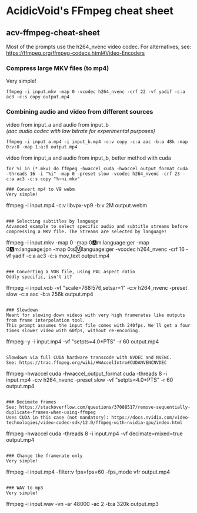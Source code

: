 # AcidicVoid's FFmpeg cheat sheet
## acv-ffmpeg-cheat-sheet

Most of the prompts use the h264_nvenc video codec.
For alternatives, see:  
https://ffmpeg.org/ffmpeg-codecs.html#Video-Encoders

### Compress large MKV files (to mp4)
Very simple!
```
ffmpeg -i input.mkv -map 0 -vcodec h264_nvenc -crf 22 -vf yadif -c:a ac3 -c:s copy output.mp4
```

### Combining audio and video from different sources
video from input_a and audio from input_b  
*(aac audio codec with low bitrate for experimental purposes)*
```
ffmpeg -i input_a.mp4 -i input_b.mp4 -c:v copy -c:a aac -b:a 48k -map 0:v:0 -map 1:a:0 output.mp4
```
video from input_a and audio from input_b, better method with cuda
```
for %i in (*.mkv) do ffmpeg -hwaccel cuda -hwaccel_output_format cuda -threads 16 -i "%i" -map 0 -preset slow -vcodec h264_nvenc -crf 23 -c:a ac3 -c:s copy "%~ni.mkv"

### Convert mp4 to V9 webm
Very simple!
```
ffmpeg -i input.mp4 -c:v libvpx-vp9 -b:v 2M output.webm
```

### Selecting subtitles by language
Advanced example to select specific audio and subtitle streams before compressing a MKV file. The Streams are selected by language!
```
ffmpeg -i input.mkv -map 0 -map 0:a:m:language:ger -map 0:a:m:language:jpn -map 0:s:m:language:ger -vcodec h264_nvenc -crf 16 -vf yadif -c:a ac3 -c:s mov_text output.mp4
```

### Converting a VOB file, using PAL aspect ratio
Oddly specific, isn't it?
```
ffmpeg -i input.vob -vf "scale=768:576,setsar=1" -c:v h264_nvenc -preset slow -c:a aac -b:a 256k output.mp4
```

### Slowdown
Meant for slowing down videos with very high framerates like outputs from frame interpolation tool.  
This prompt assumes the input file comes with 240fps. We'll get a four times slower video with 60fps, without re-encoding.
```
ffmpeg -y -i input.mp4 -vf "setpts=4.0*PTS" -r 60 output.mp4
```

Slowdown via full CUDA hardware transcode with NVDEC and NVENC.  
See: https://trac.ffmpeg.org/wiki/HWAccelIntro#CUDANVENCNVDEC
```
ffmpeg -hwaccel cuda -hwaccel_output_format cuda -threads 8 -i input.mp4 -c:v h264_nvenc -preset slow -vf "setpts=4.0*PTS" -r 60 output.mp4
```

### Decimate frames
See: https://stackoverflow.com/questions/37088517/remove-sequentially-duplicate-frames-when-using-ffmpeg  
Uses CUDA in this case (not mandatory): https://docs.nvidia.com/video-technologies/video-codec-sdk/12.0/ffmpeg-with-nvidia-gpu/index.html
```
ffmpeg -hwaccel cuda -threads 8 -i input.mp4 -vf decimate=mixed=true output.mp4
```

### Change the framerate only
Very simple!
```
ffmpeg -i input.mp4 -filter:v fps=fps=60 -fps_mode vfr output.mp4
```

### WAV to mp3
Very simple!
```
ffmpeg -i input.wav -vn -ar 48000 -ac 2 -b:a 320k output.mp3
```
